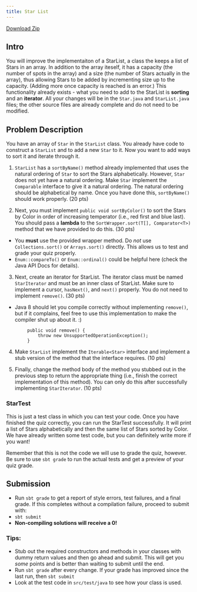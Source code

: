 ```yaml
---
title: Star List
---
```


[Download Zip](https://github.gatech.edu/cs1331-fall2015/pq-starlist/archive/8am.zip)

## Intro
You will improve the implementaiton of a StarList, a class the keeps a list of Stars in an array. In addition to the array iteself, it has a capacity (the number of spots in the array) and a size (the number of Stars actually in the array), thus allowing Stars to be added by incrementing size up to the capacity. (Adding more once capacity is reached is an error.) This functionality already exists - what you need to add to the StarList is **sorting** and an **iterator**. All your changes will be in the `Star.java` and `StarList.java` files; the other source files are already complete and do not need to be modified.

## Problem Description
You have an array of `Star` in the `StarList` class. You already have code to construct a `StarList` and to add a new `Star` to it. Now you want to add ways to sort it and iterate through it.

1. `StarList` has a `sortByName()` method already implemented that uses the natural ordering of `Star` to sort the Stars alphabetically. However, `Star` does not yet have a natural ordering. Make `Star` implement the `Comparable` interface to give it a natural ordering. The natural ordering should be alphabetical by name. Once you have done this, `sortByName()` should work properly. (20 pts)

2. Next, you must implement `public void sortByColor()` to sort the Stars by Color in order of increasing temperator (i.e., red first and blue last). You should pass a **lambda** to the `SortWrapper.sort(T[], Comparator<T>)` method that we have provided to do this. (30 pts)
 - You **must** use the provided wrapper method. Do *not* use `Collections.sort()` or `Arrays.sort()` directly. This allows us to test and grade your quiz properly.
 - `Enum::compareTo()` or `Enum::ordinal()` could be helpful here (check the Java API Docs for details).

3. Next, create an iterator for StarList. The iterator class must be named `StarIterator` and must be an inner class of StarList. Make sure to implement a cursor, `hasNext()`, and `next()` properly. You do not need to implement `remove()`. (30 pts)
 - Java 8 should let you compile correctly without implementing `remove()`, but if it complains, feel free to use this implementation to make the compiler shut up about it.  :)

```
        public void remove() {
            throw new UnsupportedOperationException();
        }
```

4. Make `StarList` implement the `Iterable<Star>` interface and implement a stub version of the method that the interface requires. (10 pts)

5. Finally, change the method body of the method you stubbed out in the previous step to return the appropriate thing (i.e., finish the correct implementation of this method). You can only do this after successfully implementing `StarIterator`. (10 pts)

### StarTest
This is just a test class in which you can test your code. Once you have finished the quiz correctly, you can run the StarTest successfully. It will print a list of Stars alphabetically and then the same list of Stars sorted by Color. We have already written some test code, but you can definitely write more if you want!

Remember that this is not the code we will use to grade the quiz, however. Be sure to use `sbt grade` to run the actual tests and get a preview of your quiz grade.

## Submission
- Run `sbt grade` to get a report of style errors, test failures, and a final grade. If this completes without a compilation failure, proceed to submit with:
- `sbt submit`
- **Non-compiling solutions will receive a 0!**

### Tips:
- Stub out the required constructors and methods in your classes with dummy return values and then go ahead and submit. This will get you *some* points and is better than waiting to submit until the end.
- Run `sbt grade` after every change. If your grade has improved since the last run, then `sbt submit`
- Look at the test code in `src/test/java` to see how your class is used.


